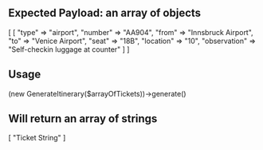 ## Expected Payload: an array of objects
[
    [
        "type" => "airport",
        "number" => "AA904",
        "from" => "Innsbruck Airport",
        "to" => "Venice Airport",
        "seat" => "18B",
        "location" => "10",
        "observation" => "Self-checkin luggage at counter"
    ]
]

## Usage
(new GenerateItinerary($arrayOfTickets))->generate()

## Will return an array of strings
[
    "Ticket String"
]

